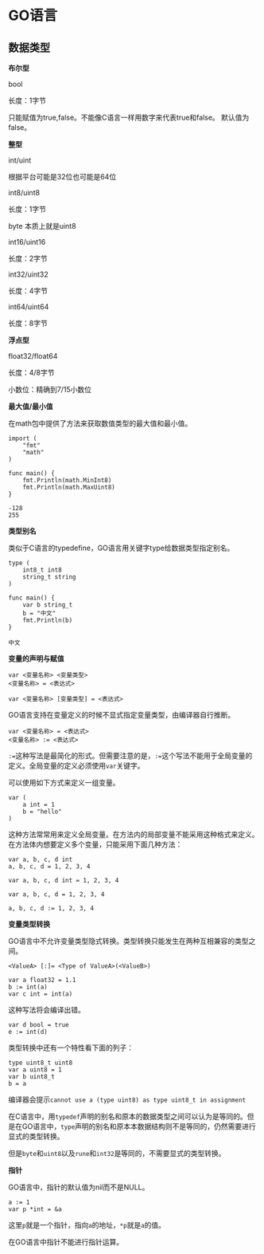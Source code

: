 # GO语言 #
## 数据类型 ##
**布尔型**

bool

长度：1字节

只能赋值为true,false。不能像C语言一样用数字来代表true和false。
默认值为false。

**整型**

int/uint

根据平台可能是32位也可能是64位

int8/uint8

长度：1字节

byte 本质上就是uint8

int16/uint16

长度：2字节

int32/uint32

长度：4字节

int64/uint64

长度：8字节

**浮点型**

float32/float64

长度：4/8字节

小数位：精确到7/15小数位

**最大值/最小值**

在math包中提供了方法来获取数值类型的最大值和最小值。

    import (
		"fmt"
		"math"
	)

	func main() {
		fmt.Println(math.MinInt8)
		fmt.Println(math.MaxUint8)
	}

	-128
	255

**类型别名**

类似于C语言的typedefine，GO语言用关键字type给数据类型指定别名。

    type (
		int8_t int8
		string_t string
	)

	func main() {
		var b string_t
		b = "中文"
		fmt.Println(b)
	}

	中文

**变量的声明与赋值**

    var <变量名称> <变量类型>
	<变量名称> = <表达式>

	var <变量名称> [变量类型] = <表达式>

GO语言支持在变量定义的时候不显式指定变量类型，由编译器自行推断。

    var <变量名称> = <表达式>
	<变量名称> := <表达式>

`:=`这种写法是最简化的形式。但需要注意的是，`:=`这个写法不能用于全局变量的定义。全局变量的定义必须使用`var`关键字。

可以使用如下方式来定义一组变量。

	var (
		a int = 1
		b = "hello"
	)

这种方法常常用来定义全局变量。在方法内的局部变量不能采用这种格式来定义。
在方法体内想要定义多个变量，只能采用下面几种方法：

	var a, b, c, d int
	a, b, c, d = 1, 2, 3, 4

	var a, b, c, d int = 1, 2, 3, 4

	var a, b, c, d = 1, 2, 3, 4

	a, b, c, d := 1, 2, 3, 4

**变量类型转换**

GO语言中不允许变量类型隐式转换。类型转换只能发生在两种互相兼容的类型之间。

	<ValueA> [:]= <Type of ValueA>(<ValueB>)

	var a float32 = 1.1
	b := int(a)
	var c int = int(a)

这种写法将会编译出错。

	var d bool = true
	e := int(d)

类型转换中还有一个特性看下面的列子：

	type uint8_t uint8
	var a uint8 = 1
	var b uint8_t
	b = a

编译器会提示`cannot use a (type uint8) as type uint8_t in assignment`

在C语言中，用`typedef`声明的别名和原本的数据类型之间可以认为是等同的。但是在GO语言中，`type`声明的别名和原本本数据结构则不是等同的，仍然需要进行显式的类型转换。

但是`byte`和`uint8`以及`rune`和`int32`是等同的，不需要显式的类型转换。

**指针**

GO语言中，指针的默认值为nil而不是NULL。

	a := 1
    var p *int = &a

这里`p`就是一个指针，指向`a`的地址，`*p`就是`a`的值。

在GO语言中指针不能进行指针运算。